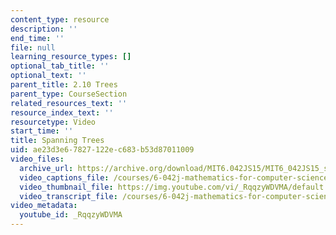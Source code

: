 ```yaml
---
content_type: resource
description: ''
end_time: ''
file: null
learning_resource_types: []
optional_tab_title: ''
optional_text: ''
parent_title: 2.10 Trees
parent_type: CourseSection
related_resources_text: ''
resource_index_text: ''
resourcetype: Video
start_time: ''
title: Spanning Trees
uid: ae23d3e6-7827-122e-c683-b53d87011009
video_files:
  archive_url: https://archive.org/download/MIT6.042JS15/MIT6_042JS15_spanningtrees_video_ipod.mp4
  video_captions_file: /courses/6-042j-mathematics-for-computer-science-spring-2015/f5fcb434145d5a969314f8784473ff4e_RqqzyWDVMA.vtt
  video_thumbnail_file: https://img.youtube.com/vi/_RqqzyWDVMA/default.jpg
  video_transcript_file: /courses/6-042j-mathematics-for-computer-science-spring-2015/f02d4335ff1944b721825945b3986bc8_RqqzyWDVMA.pdf
video_metadata:
  youtube_id: _RqqzyWDVMA
---
```

